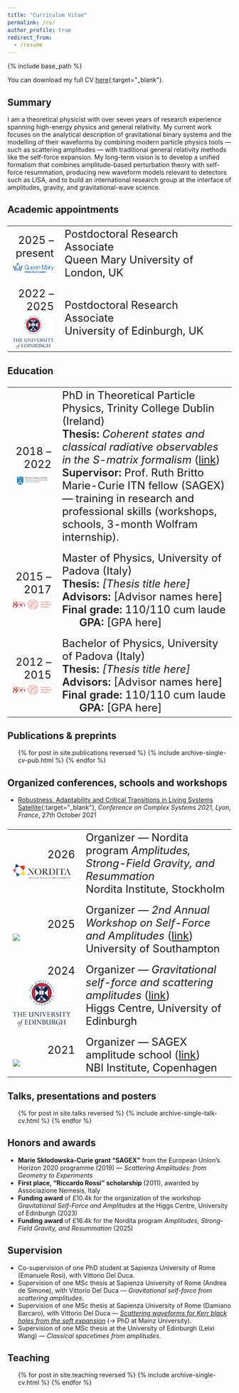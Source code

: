 ```yaml
---
title: "Curriculum Vitae"
permalink: /cv/
author_profile: true
redirect_from:
  - /resume
---
```


{% include base_path %}

You can download my full CV [here](/files/cv_Riccardo_Gonzo.pdf){:target="_blank"}<!--_-->.

## Summary
I am a theoretical physicist with over seven years of research experience spanning high-energy physics and general relativity. My current work focuses on the analytical description of gravitational binary systems and the modelling of their waveforms by combining modern particle physics tools — such as scattering amplitudes — with traditional general relativity methods like the self-force expansion.
My long-term vision is to develop a unified formalism that combines amplitude-based perturbation theory with self-force resummation, producing new waveform models relevant to detectors such as LISA, and to build an international research group at the interface of amplitudes, gravity, and gravitational-wave science.


## Academic appointments
<font size="5">
<table>
<tr>
  <td width="22%"><div align="right">2025&nbsp;–&nbsp;present<br>
    <img src='/images/qmul_logo.png' style="padding-top:7px;display:block;margin-right:10px;" width="130"></div>
  </td>
  <td width="80%">Postdoctoral Research Associate<br>
    Queen Mary University of London, UK
  </td>
</tr>

<tr><td></td></tr>

<tr>
  <td width="22%"><div align="right">2022&nbsp;–&nbsp;2025<br>
    <img src='/images/edinburgh_logo.png' style="padding-top:7px;display:block;margin-right:10px;" width="130"></div>
  </td>
  <td width="80%">Postdoctoral Research Associate<br>
    University of Edinburgh, UK
  </td>
</tr>
</table>
</font>


## Education
<font size="5">
<table>
<tr>
  <td width="22%"><div align="right">2018&nbsp;–&nbsp;2022<br>
    <img src='/images/tcd_logo.jpg' style="padding-top:7px;display:block;margin-right:10px;" width="130"></div>
  </td>
  <td width="80%">PhD in Theoretical Particle Physics, Trinity College Dublin (Ireland)<br>
    <span style="font-weight:600">Thesis:</span> <i>Coherent states and classical radiative observables in the S-matrix formalism</i> (<a href="http://www.tara.tcd.ie/handle/2262/98491" target="_blank">link</a>)<br>
    <span style="font-weight:600">Supervisor:</span> Prof. Ruth Britto<br>
    Marie-Curie ITN fellow (SAGEX) — training in research and professional skills (workshops, schools, 3-month Wolfram internship).
  </td>
</tr>

<tr><td></td></tr>

<tr>
  <td width="22%"><div align="right">2015&nbsp;–&nbsp;2017<br>
    <img src='/images/padova_logo.png' style="padding-top:7px;display:block;margin-right:10px;" width="130"></div>
  </td>
  <td width="80%">Master of Physics, University of Padova (Italy)<br>
    <span style="font-weight:600">Thesis:</span> <i>[Thesis title here]</i><br>
    <span style="font-weight:600">Advisors:</span> [Advisor names here]<br>
    <span style="font-weight:600">Final grade:</span> 110/110 cum laude &nbsp; &nbsp; &nbsp;
    <span style="font-weight:600">GPA:</span> [GPA here]
  </td>
</tr>

<tr><td></td></tr>

<tr>
  <td width="22%"><div align="right">2012&nbsp;–&nbsp;2015<br>
    <img src='/images/padova_logo.png' style="padding-top:7px;display:block;margin-right:10px;" width="130"></div>
  </td>
  <td width="80%">Bachelor of Physics, University of Padova (Italy)<br>
    <span style="font-weight:600">Thesis:</span> <i>[Thesis title here]</i><br>
    <span style="font-weight:600">Advisors:</span> [Advisor names here]<br>
    <span style="font-weight:600">Final grade:</span> 110/110 cum laude &nbsp; &nbsp; &nbsp;
    <span style="font-weight:600">GPA:</span> [GPA here]
  </td>
</tr>
</table>
</font>

<!---
## Funding
<font size="5">
<table>
  <tr>
    <td width="22%"><div align="right">Jan 2023 - Nov 2023<br>
		<img src="/images/logo_800anni.png" style="padding-top: 4px;display: block;margin-right:7px;" width="150"></div></td>
    <td width="80%">
	  <span style="font-weight:600">Research grant, Department of Mathematics, University of Padova</span><br>
    <span style="font-weight:600">Project: </span><i>Mathematical models for complex living systems: critical emergent phenomena from network interaction and optimization</i><br>
    <span style="font-weight:600">Amount: </span> € 23,889.84 <br>
   </td>
  </tr>
<td></td>
  <tr>
    <td width="22%"><div align="right">Oct 2019 - Dec 2022<br>
		<img src="/images/logo_800anni.png" style="padding-top: 4px;display: block;margin-right:7px;" width="150"></div></td>
    <td width="80%">
	  <span style="font-weight:600">Doctoral fellowship, University of Padova</span><br>
    <span style="font-weight:600">Amount: </span> ≈ € 70,000.00 <br>
   </td>
  </tr>
</table>
</font>
-->

## Publications & preprints
  <ul>{% for post in site.publications reversed %}
    {% include archive-single-cv-pub.html %}
  {% endfor %}</ul>


## Organized conferences, schools and workshops
* [Robustness, Adaptability and Critical Transitions in Living Systems Satellite](https://liphlab.github.io/REACT2021){:target="_blank"}<!--_-->, *Conference on Complex Systems 2021, Lyon, France*, 27th October 2021


<font size="5">
<table>
<tr>
  <td width="22%"><div align="right">2026<br>
    <img src='/images/nordita_logo.png' style="padding-top:7px;display:block;margin-right:10px;" width="130"></div>
  </td>
  <td width="80%">Organizer — Nordita program <i>Amplitudes, Strong-Field Gravity, and Resummation</i><br>
    Nordita Institute, Stockholm
  </td>
</tr>

<tr><td></td></tr>

<tr>
  <td width="22%"><div align="right">2025<br>
    <img src='/images/southampton_logo.png' style="padding-top:7px;display:block;margin-right:10px;" width="130"></div>
  </td>
  <td width="80%">Organizer — <i>2nd Annual Workshop on Self-Force and Amplitudes</i> (<a href="https://indico.cern.ch/event/1485758/" target="_blank">link</a>)<br>
    University of Southampton
  </td>
</tr>

<tr><td></td></tr>

<tr>
  <td width="22%"><div align="right">2024<br>
    <img src='/images/edinburgh_logo.png' style="padding-top:7px;display:block;margin-right:10px;" width="130"></div>
  </td>
  <td width="80%">Organizer — <i>Gravitational self-force and scattering amplitudes</i> (<a href="https://higgs.ph.ed.ac.uk/workshops/gravitational-self-force-and-scattering-amplitudes/" target="_blank">link</a>)<br>
    Higgs Centre, University of Edinburgh
  </td>
</tr>

<tr><td></td></tr>

<tr>
  <td width="22%"><div align="right">2021<br>
    <img src='/images/nbi_logo.png' style="padding-top:7px;display:block;margin-right:10px;" width="130"></div>
  </td>
  <td width="80%">Organizer — SAGEX amplitude school (<a href="https://indico.nbi.ku.dk/event/1530/" target="_blank">link</a>)<br>
    NBI Institute, Copenhagen
  </td>
</tr>
</table>
</font>


## Talks, presentations and posters
  <ul>{% for post in site.talks reversed %}
    {% include archive-single-talk-cv.html %}
  {% endfor %}</ul>

## Honors and awards
* **Marie Skłodowska-Curie grant “SAGEX”** from the European Union’s Horizon 2020 programme (2019) — *Scattering Amplitudes: from Geometry to Experiments*  
* **First place, “Riccardo Rossi” scholarship** (2011), awarded by Associazione Nemesis, Italy  
* **Funding award** of £10.4k for the organization of the workshop *Gravitational Self-Force and Amplitudes* at the Higgs Centre, University of Edinburgh (2023)  
* **Funding award** of £16.4k for the Nordita program *Amplitudes, Strong-Field Gravity, and Resummation* (2025)  

## Supervision
* Co-supervision of one PhD student at Sapienza University of Rome (Emanuele Rosi), with Vittorio Del Duca.
* Supervision of one MSc thesis at Sapienza University of Rome (Andrea de Simone), with Vittorio Del Duca — *Gravitational self-force from scattering amplitudes*.
* Supervision of one MSc thesis at Sapienza University of Rome (Damiano Barcaro), with Vittorio Del Duca — *[Scattering waveforms for Kerr black holes from the soft expansion](https://arxiv.org/abs/2411.18632)* (→ PhD at Mainz University).
* Supervision of one MSc thesis at the University of Edinburgh (Leixi Wang) — *Classical spacetimes from amplitudes*.

## Teaching
  <ul>{% for post in site.teaching reversed %}
    {% include archive-single-cv.html %}
  {% endfor %}</ul>

